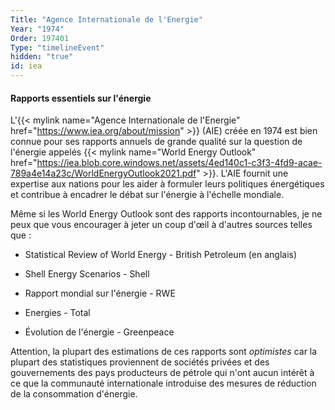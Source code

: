 ```yaml
---
Title: "Agence Internationale de l'Energie"
Year: "1974"
Order: 197401
Type: "timelineEvent"
hidden: "true"
id: iea
---
```


#### Rapports essentiels sur l'énergie

L'{{< mylink name="Agence Internationale de l'Energie" href="https://www.iea.org/about/mission" >}} (AIE) créée en 1974 est bien connue pour ses rapports annuels de grande qualité sur la question de l'énergie appelés {{< mylink name="World Energy Outlook" href="https://iea.blob.core.windows.net/assets/4ed140c1-c3f3-4fd9-acae-789a4e14a23c/WorldEnergyOutlook2021.pdf" >}}. L'AIE fournit une expertise aux nations pour les aider à formuler leurs politiques énergétiques et contribue à encadrer le débat sur l'énergie à l'échelle mondiale.

Même si les World Energy Outlook sont des rapports incontournables, je ne peux que vous encourager à jeter un coup d'œil à d'autres sources telles que :

- Statistical Review of World Energy - British Petroleum (en anglais)
    
- Shell Energy Scenarios - Shell
    
- Rapport mondial sur l'énergie - RWE
    
- Energies - Total
    
- Évolution de l'énergie - Greenpeace
    

Attention, la plupart des estimations de ces rapports sont _optimistes_ car la plupart des statistiques proviennent de sociétés privées et des gouvernements des pays producteurs de pétrole qui n'ont aucun intérêt à ce que la communauté internationale introduise des mesures de réduction de la consommation d'énergie.